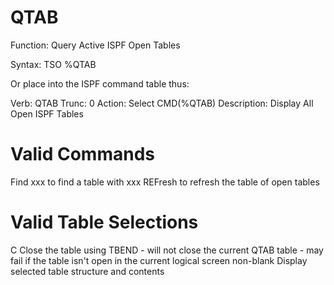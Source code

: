 # QTAB

Function: Query Active ISPF Open Tables

Syntax: TSO %QTAB

Or place into the ISPF command table thus:

Verb: QTAB
Trunc: 0
Action: Select CMD(%QTAB)
Description: Display All Open ISPF Tables

# Valid Commands
  Find xxx       to find a table with xxx
  REFresh        to refresh the table of open tables

# Valid Table Selections
  C               Close the table using TBEND
                  - will not close the current QTAB table
                  - may fail if the table isn't open in the
                    current logical screen
  non-blank       Display selected table structure and contents
